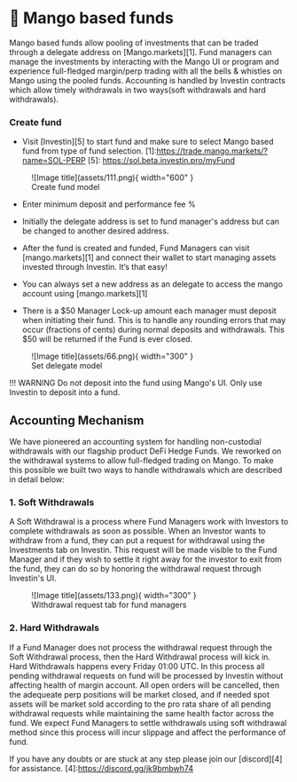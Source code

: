 # 🥭 Mango based funds

Mango based funds allow pooling of investments that can be traded through a delegate address on [Mango.markets][1]. Fund managers can manage the investments by interacting with the Mango UI or program and experience full-fledged margin/perp trading with all the bells & whistles on Mango using the pooled funds. Accounting is handled by Investin contracts which allow timely withdrawals in two ways(soft withdrawals and hard withdrawals).  


### Create fund 
* Visit [Investin][5] to start fund and make sure to select Mango based fund from type of fund selection.
[1]:https://trade.mango.markets/?name=SOL-PERP
[5]: https://sol.beta.investin.pro/myFund



<figure markdown>
  ![Image title](assets/111.png){ width="600" }
  <figcaption>Create fund model</figcaption>
</figure>


* Enter minimum deposit and performance fee %






* Initially the delegate address is set to fund manager's address but can be changed to another desired address.
* After the fund is created and funded, Fund Managers can visit [mango.markets][1] and connect their wallet to start managing assets invested through Investin. It’s that easy!
* You can always set a new address as an delegate to access the mango account using [mango.markets][1]
* There is a $50 Manager Lock-up amount each manager must deposit when initiating their fund. This is to handle any rounding errors that may occur (fractions of cents) during normal deposits and withdrawals. This $50 will be returned if the Fund is ever closed. 
<figure markdown>
  ![Image title](assets/66.png){ width="300" }
  <figcaption>Set delegate model</figcaption>
</figure>


!!! WARNING
Do not deposit into the fund using Mango's UI. Only use Investin to deposit into a fund.
## Accounting Mechanism

We have pioneered an accounting system for handling non-custodial withdrawals with our flagship product DeFi Hedge Funds. We reworked on the withdrawal systems to allow full-fledged trading on Mango. To make this possible we built two ways to handle withdrawals which are described in detail below: 

### 1. Soft Withdrawals 

A Soft Withdrawal is a process where Fund Managers work with Investors to complete withdrawals as soon as possible. When an Investor wants to withdraw from a fund, they can put a request for withdrawal using the Investments tab on Investin. This request will be made visible to the Fund Manager and if they wish to settle it right away for the investor to exit from the fund, they can do so by honoring the withdrawal request through Investin's UI.

<figure markdown>
  ![Image title](assets/133.png){ width="300" }
  <figcaption>Withdrawal request tab for fund managers</figcaption>
</figure>

### 2. Hard Withdrawals

If a Fund Manager does not process the withdrawal request through the Soft Withdrawal process, then the Hard Withdrawal process will kick in. Hard Withdrawals happens every Friday 01:00 UTC. In this process all pending withdrawal requests on fund will be processed by Investin without affecting health of margin account. All open orders will be cancelled, then the adequeate perp positions will be market closed, and if needed spot assets will be market sold according to the pro rata share of all pending withdrawal requests while maintaining the same health factor across the fund. We expect Fund Managers to settle withdrawals using soft withdrawal method since this process will incur slippage and affect the performance of fund. 








If you have any doubts or are stuck at any step please join our [discord][4] for assistance.
[4]:https://discord.gg/jk9bmbwh74
